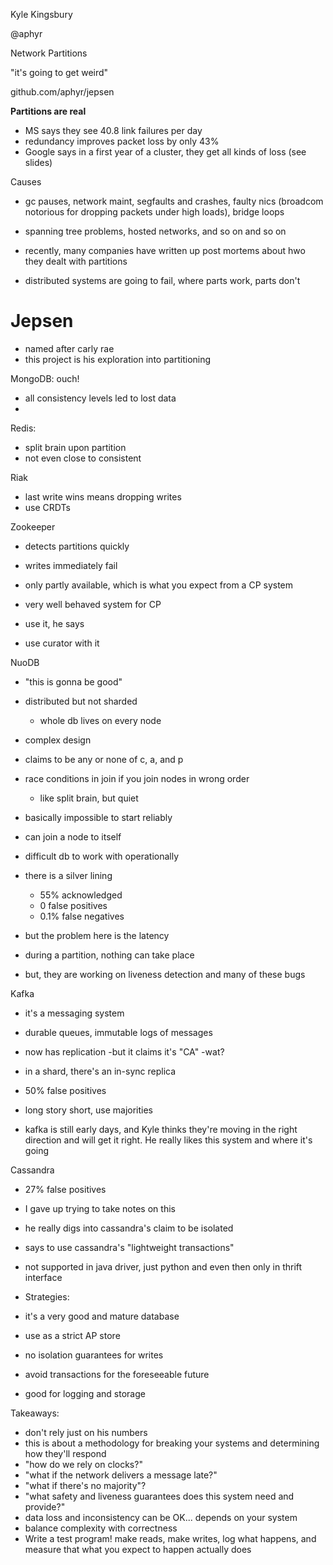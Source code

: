 Kyle Kingsbury

@aphyr

Network Partitions

"it's going to get weird"

github.com/aphyr/jepsen


**Partitions are real**

- MS says they see 40.8 link failures per day
- redundancy improves packet loss by only 43%
- Google says in a first year of a cluster, they get all kinds of loss (see slides)

Causes

- gc pauses, network maint, segfaults and crashes, faulty nics (broadcom notorious for dropping packets under high loads), bridge loops
- spanning tree problems, hosted networks, and so on and so on

- recently, many companies have written up post mortems about hwo they dealt with partitions

- distributed systems are going to fail, where parts work, parts don't


# Jepsen

  - named after carly rae
  - this project is his exploration into partitioning


MongoDB: ouch!
  - all consistency levels led to lost data
  -

Redis:
 - split brain upon partition
 - not even close to consistent

Riak

 - last write wins means dropping writes
 - use CRDTs


Zookeeper

  - detects partitions quickly
  - writes immediately fail
  - only partly available, which is what you expect from a CP system
  - very well behaved system for CP

  - use it, he says
  - use curator with it

NuoDB

 - "this is gonna be good"
 - distributed but not sharded
   - whole db lives on every node
 - complex design
 - claims to be any or none of c, a, and p
 - race conditions in join if you join nodes in wrong order
   - like split brain, but quiet
 - basically impossible to start reliably
 - can join a node to itself
 - difficult db to work with operationally

 - there is a silver lining
   - 55% acknowledged
   - 0 false positives
   - 0.1% false negatives

 - but the problem here is the latency
 - during a partition, nothing can take place
 - but, they are working on liveness detection and many of these bugs


Kafka

 - it's a messaging system
 - durable queues,  immutable logs of messages
 - now has replication
   -but it claims it's "CA"
   -wat?
 - in a shard, there's an in-sync replica
 - 50% false positives

 - long story short, use majorities
 - kafka is still early days, and Kyle thinks they're moving in the right direction and will get it right. He really likes this system and where it's going


Cassandra

 - 27% false positives
 - I gave up trying to take notes on this
 - he really digs into cassandra's claim to be isolated

 - says to use cassandra's "lightweight transactions"
 - not supported in java driver, just python and even then only in thrift interface

 - Strategies:

  - it's a very good and mature database
  - use as a strict AP store
  - no isolation guarantees for writes
  - avoid transactions for the foreseeable future
  - good for logging and storage


Takeaways:

- don't rely just on his numbers
- this is about a methodology for breaking your systems and determining how they'll respond
- "how do we rely on clocks?"
- "what if the network delivers a message late?"
- "what if there's no majority"?
- "what safety and liveness guarantees does this system need and provide?"
- data loss and inconsistency can be OK... depends on your system
- balance complexity with correctness
- Write a test program! make reads, make writes, log what happens, and measure that what you expect to happen actually does
